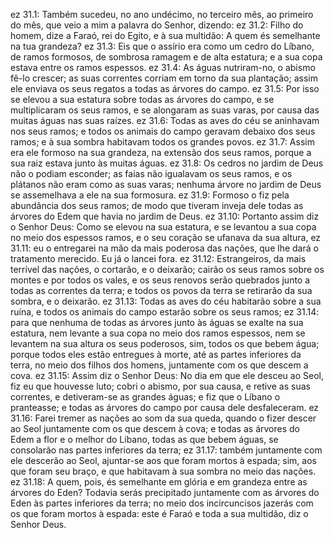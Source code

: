 ez 31.1: Também sucedeu, no ano undécimo, no terceiro mês, ao primeiro do mês, que veio a mim a palavra do Senhor, dizendo:
ez 31.2: Filho do homem, dize a Faraó, rei do Egito, e à sua multidão: A quem és semelhante na tua grandeza?
ez 31.3: Eis que o assírio era como um cedro do Líbano, de ramos formosos, de sombrosa ramagem e de alta estatura; e a sua copa estava entre os ramos espessos.
ez 31.4: As águas nutriram-no, o abismo fê-lo crescer; as suas correntes corriam em torno da sua plantação; assim ele enviava os seus regatos a todas as árvores do campo.
ez 31.5: Por isso se elevou a sua estatura sobre todas as árvores do campo, e se multiplicaram os seus ramos, e se alongaram as suas varas, por causa das muitas águas nas suas raízes.
ez 31.6: Todas as aves do céu se aninhavam nos seus ramos; e todos os animais do campo geravam debaixo dos seus ramos; e à sua sombra habitavam todos os grandes povos.
ez 31.7: Assim era ele formoso na sua grandeza, na extensão dos seus ramos, porque a sua raiz estava junto às muitas águas.
ez 31.8: Os cedros no jardim de Deus não o podiam esconder; as faias não igualavam os seus ramos, e os plátanos não eram como as suas varas; nenhuma árvore no jardim de Deus se assemelhava a ele na sua formosura.
ez 31.9: Formoso o fiz pela abundância dos seus ramos; de modo que tiveram inveja dele todas as árvores do Edem que havia no jardim de Deus.
ez 31.10: Portanto assim diz o Senhor Deus: Como se elevou na sua estatura, e se levantou a sua copa no meio dos espessos ramos, e o seu coração se ufanava da sua altura,
ez 31.11: eu o entregarei na mão da mais poderosa das nações, que lhe dará o tratamento merecido. Eu já o lancei fora.
ez 31.12: Estrangeiros, da mais terrível das nações, o cortarão, e o deixarão; cairão os seus ramos sobre os montes e por todos os vales, e os seus renovos serão quebrados junto a todas as correntes da terra; e todos os povos da terra se retirarão da sua sombra, e o deixarão.
ez 31.13: Todas as aves do céu habitarão sobre a sua ruína, e todos os animais do campo estarão sobre os seus ramos;
ez 31.14: para que nenhuma de todas as árvores junto às águas se exalte na sua estatura, nem levante a sua copa no meio dos ramos espessos, nem se levantem na sua altura os seus poderosos, sim, todos os que bebem água; porque todos eles estão entregues à morte, até as partes inferiores da terra, no meio dos filhos dos homens, juntamente com os que descem a cova.
ez 31.15: Assim diz o Senhor Deus: No dia em que ele desceu ao Seol, fiz eu que houvesse luto; cobri o abismo, por sua causa, e retive as suas correntes, e detiveram-se as grandes águas; e fiz que o Líbano o pranteasse; e todas as árvores do campo por causa dele desfaleceram.
ez 31.16: Farei tremer as nações ao som da sua queda, quando o fizer descer ao Seol juntamente com os que descem à cova; e todas as árvores do Edem a flor e o melhor do Líbano, todas as que bebem águas, se consolarão nas partes inferiores da terra;
ez 31.17: também juntamente com ele descerão ao Seol, ajuntar-se aos que foram mortos à espada; sim, aos que foram seu braço, e que habitavam à sua sombra no meio das nações.
ez 31.18: A quem, pois, és semelhante em glória e em grandeza entre as árvores do Eden? Todavia serás precipitado juntamente com as árvores do Eden às partes inferiores da terra; no meio dos incircuncisos jazerás com os que foram mortos à espada: este é Faraó e toda a sua multidão, diz o Senhor Deus.
